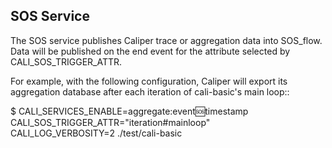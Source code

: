 SOS Service
--------------------------------

The SOS service publishes Caliper trace or aggregation data into SOS_flow. 
Data will be published on the end event for the attribute selected by 
CALI_SOS_TRIGGER_ATTR.

For example, with the following configuration, Caliper will export its
aggregation database after each iteration of cali-basic's main loop::

  $ CALI_SERVICES_ENABLE=aggregate:event:sos:timestamp \
      CALI_SOS_TRIGGER_ATTR="iteration#mainloop" \
      CALI_LOG_VERBOSITY=2 ./test/cali-basic
